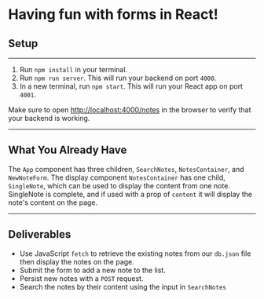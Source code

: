 # Having fun with forms in React!

## Setup
---
1. Run `npm install` in your terminal.
2. Run `npm run server`. This will run your backend on port `4000`.
3. In a new terminal, run `npm start`. This will run your React app on port `4001`.

Make sure to open
[http://localhost:4000/notes](http://localhost:4000/notes) in the browser to verify that your backend is working.

---
## What You Already Have
The `App` component has three children, `SearchNotes`, `NotesContainer`, and `NewNoteForm`.  The display component `NotesContainer` has one child, `SingleNote`, which can be used to display the content from one note.  SingleNote is complete, and if used with a prop of `content` it will display
the note's content on the page.

---
## Deliverables

- Use JavaScript `fetch` to retrieve the existing notes from our `db.json` file then display the notes on the page.
- Submit the form to add a new note to the list.
- Persist new notes with a `POST` request.
- Search the notes by their content using the input in `SearchNotes`